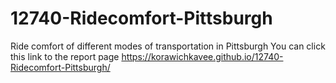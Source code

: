 # 12740-Ridecomfort-Pittsburgh
Ride comfort of different modes of transportation in Pittsburgh
You can click this link to the report page
https://korawichkavee.github.io/12740-Ridecomfort-Pittsburgh/
